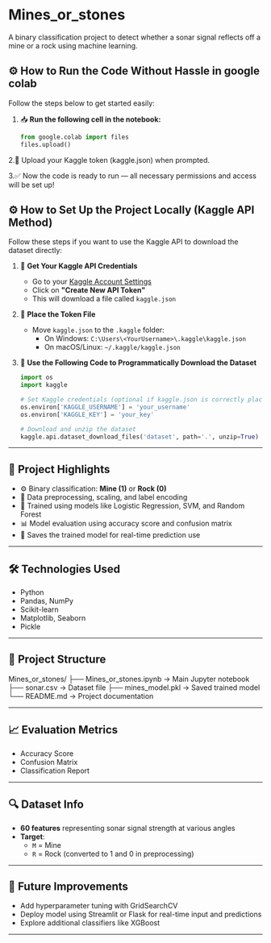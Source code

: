 # Mines_or_stones
A binary classification project to detect whether a sonar signal reflects off a mine or a rock using machine learning.

## ⚙️ How to Run the Code Without Hassle in google colab

Follow the steps below to get started easily:

1. 📥 **Run the following cell in the notebook:**

   ```python
   from google.colab import files
   files.upload()
2.🔐 Upload your Kaggle token (kaggle.json) when prompted.

3.✅ Now the code is ready to run — all necessary permissions and access will be set up!

## ⚙️ How to Set Up the Project Locally (Kaggle API Method)

Follow these steps if you want to use the Kaggle API to download the dataset directly:

1. 🔑 **Get Your Kaggle API Credentials**  
   - Go to your [Kaggle Account Settings](https://www.kaggle.com/account)
   - Click on **"Create New API Token"**
   - This will download a file called `kaggle.json`

2. 📁 **Place the Token File**  
   - Move `kaggle.json` to the `.kaggle` folder:
     - On Windows: `C:\Users\<YourUsername>\.kaggle\kaggle.json`
     - On macOS/Linux: `~/.kaggle/kaggle.json`

3. 🧠 **Use the Following Code to Programmatically Download the Dataset**

   ```python
   import os
   import kaggle

   # Set Kaggle credentials (optional if kaggle.json is correctly placed)
   os.environ['KAGGLE_USERNAME'] = 'your_username'
   os.environ['KAGGLE_KEY'] = 'your_key'

   # Download and unzip the dataset
   kaggle.api.dataset_download_files('dataset', path='.', unzip=True)
---

## 📌 Project Highlights

- ⚙️ Binary classification: **Mine (1)** or **Rock (0)**
- 🧼 Data preprocessing, scaling, and label encoding
- 🧠 Trained using models like Logistic Regression, SVM, and Random Forest
- 📊 Model evaluation using accuracy score and confusion matrix
- 💾 Saves the trained model for real-time prediction use

---

## 🛠️ Technologies Used

- Python
- Pandas, NumPy
- Scikit-learn
- Matplotlib, Seaborn
- Pickle

---

## 📁 Project Structure

Mines_or_stones/
├── Mines_or_stones.ipynb → Main Jupyter notebook
├── sonar.csv → Dataset file
├── mines_model.pkl → Saved trained model
└── README.md → Project documentation

---

## 📈 Evaluation Metrics

- Accuracy Score
- Confusion Matrix
- Classification Report

---

## 🔍 Dataset Info

- **60 features** representing sonar signal strength at various angles
- **Target**:  
  - `M` = Mine  
  - `R` = Rock (converted to 1 and 0 in preprocessing)

---

## 📌 Future Improvements

- Add hyperparameter tuning with GridSearchCV
- Deploy model using Streamlit or Flask for real-time input and predictions
- Explore additional classifiers like XGBoost

---
